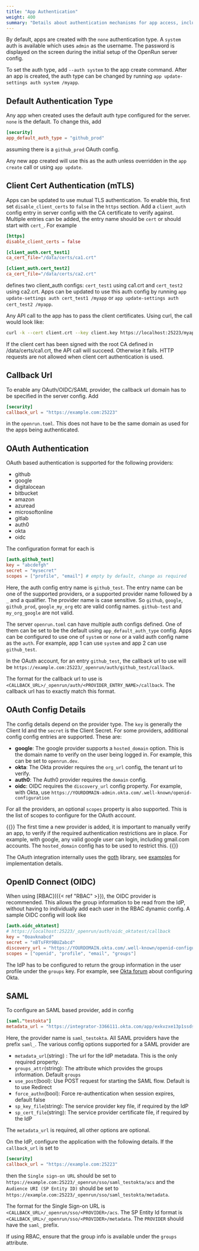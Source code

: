 ```yaml
---
title: "App Authentication"
weight: 400
summary: "Details about authentication mechanisms for app access, including OAuth based auth"
---
```


By default, apps are created with the `none` authentication type. A `system` auth is available which uses `admin` as the username. The password is displayed on the screen during the initial setup of the OpenRun server config.

To set the auth type, add `--auth system` to the app create command. After an app is created, the auth type can be changed by running `app update-settings auth system /myapp`.

## Default Authentication Type

Any app when created uses the default auth type configured for the server. `none` is the default. To change this, add

```toml {filename="openrun.toml"}
[security]
app_default_auth_type = "github_prod"
```

assuming there is a `github_prod` OAuth config.

Any new app created will use this as the auth unless overridden in the `app create` call or using `app update`.

## Client Cert Authentication (mTLS)

Apps can be updated to use mutual TLS authentication. To enable this, first set `disable_client_certs` to `false` in the `https` section. Add a `client_auth` config entry in server config with the CA certificate to verify against. Multiple entries can be added, the entry name should be `cert` or should start with `cert_`. For example

```toml {filename="openrun.toml"}
[https]
disable_client_certs = false

[client_auth.cert_test1]
ca_cert_file="/data/certs/ca1.crt"

[client_auth.cert_test2]
ca_cert_file="/data/certs/ca2.crt"
```

defines two client_auth configs: `cert_test1` using ca1.crt and `cert_test2` using ca2.crt. Apps can be updated to use this auth config by running `app update-settings auth cert_test1 /myapp` or `app update-settings auth cert_test2 /myapp`.

Any API call to the app has to pass the client certificates. Using curl, the call would look like:

```sh
curl -k --cert client.crt --key client.key https://localhost:25223/myapp
```

If the client cert has been signed with the root CA defined in /data/certs/ca1.crt, the API call will succeed. Otherwise it fails. HTTP requests are not allowed when client cert authentication is used.

## Callback Url

To enable any OAuth/OIDC/SAML provider, the callback url domain has to be specified in the server config. Add

```toml {filename="openrun.toml"}
[security]
callback_url = "https://example.com:25223"
```

in the `openrun.toml`. This does not have to be the same domain as used for the apps being authenticated.

## OAuth Authentication

OAuth based authentication is supported for the following providers:

- github
- google
- digitalocean
- bitbucket
- amazon
- azuread
- microsoftonline
- gitlab
- auth0
- okta
- oidc

The configuration format for each is

```toml {filename="openrun.toml"}
[auth.github_test]
key = "abcdefgh"
secret = "mysecret"
scopes = ["profile", "email"] # empty by default, change as required
```

Here, the auth config entry name is `github_test`. The entry name can be one of the supported providers, or a supported provider name followed by a `_` and a qualifier. The provider name is case sensitive. So `github`, `google`, `github_prod`, `google_my_org` etc are valid config names. `github-test` and `my_org_google` are not valid.

The server `openrun.toml` can have multiple auth configs defined. One of them can be set to be the default using `app_default_auth_type` config. Apps can be configured to use one of `system` or `none` or a valid auth config name as the `auth`. For example, app 1 can use `system` and app 2 can use `github_test`.

In the OAuth account, for an entry `github_test`, the callback url to use will be `https://example.com:25223/_openrun/auth/github_test/callback`.

The format for the callback url to use is `<CALLBACK_URL>/_openrun/auth/<PROVIDER_ENTRY_NAME>/callback`. The callback url has to exactly match this format.

## OAuth Config Details

The config details depend on the provider type. The `key` is generally the Client Id and the `secret` is the Client Secret. For some providers, additional config config entries are supported. These are:

- **google**: The google provider supports a `hosted_domain` option. This is the domain name to verify on the user being logged in. For example, this can be set to `openrun.dev`.
- **okta**: The Okta provider requires the `org_url` config, the tenant url to verify.
- **auth0**: The Auth0 provider requires the `domain` config.
- **oidc**: OIDC requires the `discovery_url` config property. For example, with Okta, use `https://YOURDOMAIN-admin.okta.com/.well-known/openid-configuration`

For all the providers, an optional `scopes` property is also supported. This is the list of scopes to configure for the OAuth account.

{{<callout type="warning" >}}
The first time a new provider is added, it is important to manually verify an app, to verify if the required authentication restrictions are in place. For example, with google, any valid google user can login, including gmail.com accounts. The `hosted_domain` config has to be used to restrict this.
{{</callout>}}

The OAuth integration internally uses the [goth](https://github.com/markbates/goth) library, see [examples](https://github.com/markbates/goth/blob/master/examples/main.go) for implementation details.

## OpenID Connect (OIDC)

When using [RBAC]({{< ref "RBAC" >}}), the OIDC provider is recommended. This allows the group information to be read from the IdP, without having to individually add each user in the RBAC dynamic config. A sample OIDC config will look like

```toml {filename="openrun.toml"}
[auth.oidc_oktatest]
# https://localhost:25223/_openrun/auth/oidc_oktatest/callback
key = "0oavknabcd"
secret = "nBTsFRY9BUZabcd"
discovery_url = "https://YOURDOMAIN.okta.com/.well-known/openid-configuration"
scopes = ["openid", "profile", "email", "groups"]
```

The IdP has to be configured to return the group information in the user profile under the `groups` key. For example, see [Okta forum](https://devforum.okta.com/t/userinfo-not-returning-groups/31907/1) about configuring Okta.

## SAML

To configure an SAML based provider, add in config

```toml {filename="openrun.toml"}
[saml."testokta"]
metadata_url = "https://integrator-3366111.okta.com/app/exkvzxe13p1ssdsd/sso/saml/metadata"
```

Here, the provider name is `saml_testokta`. All SAML providers have the prefix `saml_`. The various config options supported for a SAML provider are

- `metadata_url`(string) : The url for the IdP metadata. This is the only required property.
- `groups_attr`(string): The attribute which provides the groups information. Default `groups`
- `use_post`(bool): Use POST request for starting the SAML flow. Default is to use Redirect
- `force_authn`(bool): Force re-authentication when session expires, default false
- `sp_key_file`(string): The service provider key file, if required by the IdP
- `sp_cert_file`(string): The service provider certificate file, if required by the IdP

The `metadata_url` is required, all other options are optional.

On the IdP, configure the application with the following details. If the `callback_url` is set to

```toml {filename="openrun.toml"}
[security]
callback_url = "https://example.com:25223"
```

then the `Single sign-on URL` should be set to `https://example.com:25223/_openrun/sso/saml_testokta/acs` and the `Audience URI (SP Entity ID)` should be set to `https://example.com:25223/_openrun/sso/saml_testokta/metadata`.

The format for the Single Sign-on URL is `<CALLBACK_URL>/_openrun/sso/<PROVIDER>/acs`. The SP Entity Id format is `<CALLBACK_URL>/_openrun/sso/<PROVIDER>/metadata`. The `PROVIDER` should have the `saml_` prefix.

If using RBAC, ensure that the group info is available under the `groups` attribute.
